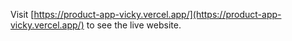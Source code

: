 

Visit [https://product-app-vicky.vercel.app/](https://product-app-vicky.vercel.app/) to see the live website.
